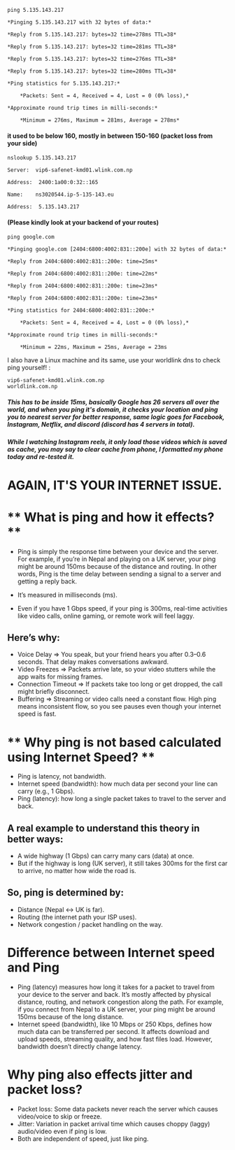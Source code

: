 ```
ping 5.135.143.217

*Pinging 5.135.143.217 with 32 bytes of data:*

*Reply from 5.135.143.217: bytes=32 time=278ms TTL=38*

*Reply from 5.135.143.217: bytes=32 time=281ms TTL=38*

*Reply from 5.135.143.217: bytes=32 time=276ms TTL=38*

*Reply from 5.135.143.217: bytes=32 time=280ms TTL=38*

*Ping statistics for 5.135.143.217:*

    *Packets: Sent = 4, Received = 4, Lost = 0 (0% loss),*

*Approximate round trip times in milli-seconds:*

    *Minimum = 276ms, Maximum = 281ms, Average = 278ms*
```

#### **it used to be below 160, mostly in between 150-160 (packet loss from your side)**
```
nslookup 5.135.143.217

Server:  vip6-safenet-kmd01.wlink.com.np

Address:  2400:1a00:0:32::165

Name:    ns3020544.ip-5-135-143.eu

Address:  5.135.143.217
```

#### **(Please kindly look at your backend of your routes)**

```
ping google.com

*Pinging google.com [2404:6800:4002:831::200e] with 32 bytes of data:*

*Reply from 2404:6800:4002:831::200e: time=25ms*

*Reply from 2404:6800:4002:831::200e: time=22ms*

*Reply from 2404:6800:4002:831::200e: time=23ms*

*Reply from 2404:6800:4002:831::200e: time=23ms*

*Ping statistics for 2404:6800:4002:831::200e:*

    *Packets: Sent = 4, Received = 4, Lost = 0 (0% loss),*

*Approximate round trip times in milli-seconds:*

    *Minimum = 22ms, Maximum = 25ms, Average = 23ms
```


I also have a Linux machine and its same, use your worldlink dns to check ping yourself! : 
```
vip6-safenet-kmd01.wlink.com.np
worldlink.com.np
```

##### ***This has to be inside 15ms, basically Google has 26 servers all over the world, and when you ping it's domain, it checks your location and ping you to nearest server for better response, same logic goes for Facebook, Instagram, Netflix, and discord (discord has 4 servers in total).***


##### **While I watching Instagram reels, it only load those videos which is saved as cache, you may say to clear cache from phone, I formatted my phone today and re-tested it.**

# **AGAIN, IT'S YOUR INTERNET ISSUE.** 

# ** What is ping and how it effects?**
- Ping is simply the response time between your device and the server. For example, if you’re in Nepal and playing on a UK server, your ping might be around 150ms because of the distance and routing. In other words, Ping is the time delay between sending a signal to a server and getting a reply back.
- It’s measured in milliseconds (ms).

- Even if you have 1 Gbps speed, if your ping is 300ms, real-time activities like video calls, online gaming, or remote work will feel laggy.
## Here’s why:
- Voice Delay => You speak, but your friend hears you after 0.3–0.6 seconds. That delay makes conversations awkward.
- Video Freezes => Packets arrive late, so your video stutters while the app waits for missing frames.
- Connection Timeout => If packets take too long or get dropped, the call might briefly disconnect.
- Buffering => Streaming or video calls need a constant flow. High ping means inconsistent flow, so you see pauses even though your internet speed is fast.

# ** Why ping is not based calculated using Internet Speed? **
- Ping is latency, not bandwidth.
- Internet speed (bandwidth): how much data per second your line can carry (e.g., 1 Gbps).
- Ping (latency): how long a single packet takes to travel to the server and back.
## A real example to understand this theory in better ways:

- A wide highway (1 Gbps) can carry many cars (data) at once.
- But if the highway is long (UK server), it still takes 300ms for the first car to arrive, no matter how wide the road is.

## So, ping is determined by:
- Distance (Nepal ↔ UK is far).
- Routing (the internet path your ISP uses).
- Network congestion / packet handling on the way.

# **Difference between Internet speed and Ping**
- Ping (latency) measures how long it takes for a packet to travel from your device to the server and back. It’s mostly affected by physical distance, routing, and network congestion along the path. For example, if you connect from Nepal to a UK server, your ping might be around 150ms because of the long distance.
- Internet speed (bandwidth), like 10 Mbps or 250 Kbps, defines how much data can be transferred per second. It affects download and upload speeds, streaming quality, and how fast files load. However, bandwidth doesn’t directly change latency.


# **Why ping also effects jitter and packet loss?**
- Packet loss: Some data packets never reach the server which causes video/voice to skip or freeze.
- Jitter: Variation in packet arrival time which causes choppy (laggy) audio/video even if ping is low.
- Both are independent of speed, just like ping.




